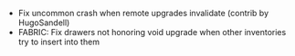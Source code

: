 - Fix uncommon crash when remote upgrades invalidate (contrib by HugoSandell)
- FABRIC: Fix drawers not honoring void upgrade when other inventories try to insert into them